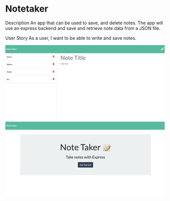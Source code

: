 # Notetaker

Description
An app that can be used to save, and delete notes.
The app will use an express backend and save and retrieve note data from a JSON file.

User Story
As a user, I want to be able to write and save notes.



![Intro](./Screenshot.PNG)
![main](./Screenshot1.PNG)
